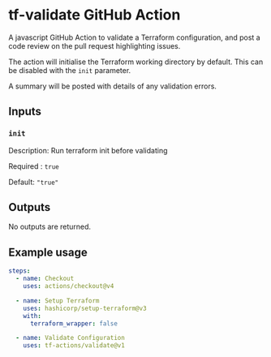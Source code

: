 # tf-validate GitHub Action

A javascript GitHub Action to validate a Terraform configuration, and post a
code review on the pull request highlighting issues.

The action will initialise the Terraform working directory by default. This can
be disabled with the `init` parameter.

A summary will be posted with details of any validation errors.

## Inputs

### `init`

Description: Run terraform init before validating

Required : `true`

Default: `"true"`

## Outputs

No outputs are returned.

## Example usage

```yaml
steps:
  - name: Checkout
    uses: actions/checkout@v4

  - name: Setup Terraform
    uses: hashicorp/setup-terraform@v3
    with:
      terraform_wrapper: false

  - name: Validate Configuration
    uses: tf-actions/validate@v1
```
